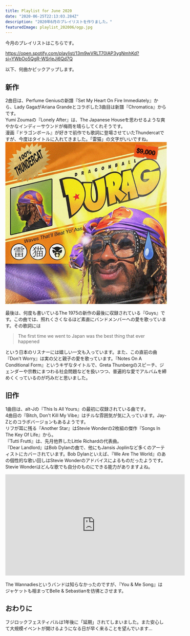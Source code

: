 ```yaml
---
title: Playlist for June 2020
date: "2020-06-25T22:13:03.284Z"
description: "2020年6月のプレイリストを作りました。"
featuredImage: playlist_202006/ogp.jpg
---
```


今月のプレイリストはこちらです。

https://open.spotify.com/playlist/13m9wVRLT70lAP3ygNmhKd?si=YWbOo5QgR-WSrIeJj6Qd7Q

以下、何曲かピックアップします。

## 新作
2曲目は、Perfume Geniusの新譜『Set My Heart On Fire Immediately』から、Lady GagaがAriana Grandeとコラボした3曲目は新譜『Chromatica』からです。  
Yumi Zoumaの『Lonely After』は、The Japanese Houseを思わせるような爽やかなインディーサウンドが梅雨を晴らしてくれそうです。  
漫画『ドラゴンボール』が好きで前作でも歌詞に登場させていたThundercatですが、今度はタイトルに入れてきました。「雷猫」の文字がいいですね。  
![](2020-06-25-23-58-29.png)

最後は、何度も書いているThe 1975の新作の最後に収録されている『Guys』です。この曲では、照れくさくなるほど素直にバンドメンバーへの愛を歌っています。その歌詞には
> The first time we went to Japan was the best thing that ever happened

という日本のリスナーには嬉しい一文も入っています。また、この直前の曲『Don't Worry』は実の父と親子の愛を歌っています。『Notes On A Conditional Form』というキザなタイトルで、Greta Thunbergのスピーチ、ジェンダーや宗教にまつわる社会問題などを扱いつつ、普遍的な愛でアルバムを締めくくっているのが巧みだと思いました。

## 旧作
1曲目は、alt-Jの『This Is All Yours』の最初に収録されている曲です。  
4曲目の『Bitch, Don't Kill My Vibe』はチルな雰囲気が気に入っています。Jay-Zとのコラボバージョンもあるようです。  
リフが耳に残る『Another Star』はStevie Wonderの2枚組の傑作『Songs In The Key Of Life』から。  
『Tutti Frutti』は、先月他界したLittle Richardの代表曲。  
『Dear Landlord』はBob Dylanの曲で、他にもJansis Joplinなど多くのアーティストにカバーされています。Bob Dylanといえば、『We Are The World』のあの個性的な歌い回しはStevie Wonderのアドバイスによるものだったようです。Stevie Wonderはどんな歌でも自分のものにできる能力がありますよね。
<iframe width="560" height="315" src="https://www.youtube.com/embed/1UfVmJBF-OY?start=26" frameborder="0" allow="accelerometer; autoplay; encrypted-media; gyroscope; picture-in-picture" allowfullscreen></iframe>

The Wannadiesというバンドは知らなかったのですが、『You & Me Song』はジャケットも相まってBelle & Sebastianを彷彿とさせます。

## おわりに
フジロックフェスティバルは1年後に「延期」されてしまいました。また安心して大規模イベントが開けるようになる日が早く来ることを望んでいます…